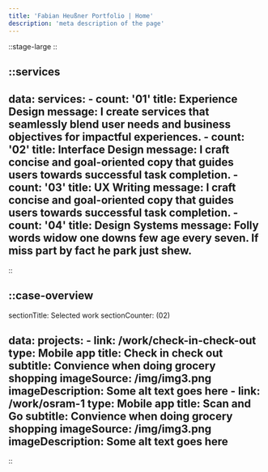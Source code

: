 ```yaml
---
title: 'Fabian Heußner Portfolio | Home'
description: 'meta description of the page'
---
```



::stage-large
::

::services
---
data:
    services:
      - count: '01'
        title: Experience Design
        message: I create services that seamlessly blend user needs and business objectives for impactful experiences.
      - count: '02'
        title: Interface Design
        message: I craft concise and goal-oriented copy that guides users towards successful task completion.
      - count: '03'
        title: UX Writing
        message: I craft concise and goal-oriented copy that guides users towards successful task completion.
      - count: '04'
        title: Design Systems
        message: Folly words widow one downs few age every seven. If miss part by fact he park just shew.
---
::


::case-overview
---
sectionTitle: Selected work
sectionCounter: (02)

data:
    projects:
      - link: /work/check-in-check-out
        type: Mobile app
        title: Check in check out
        subtitle: Convience when doing grocery shopping
        imageSource: /img/img3.png
        imageDescription: Some alt text goes here
      - link: /work/osram-1
        type: Mobile app
        title: Scan and Go
        subtitle: Convience when doing grocery shopping
        imageSource: /img/img3.png
        imageDescription: Some alt text goes here
---
::

